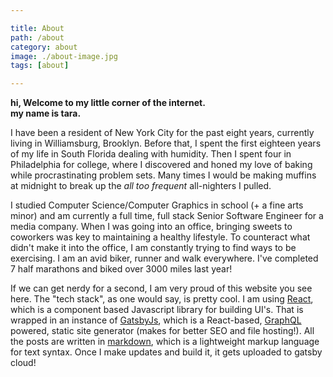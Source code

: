```yaml
---

title: About
path: /about
category: about
image: ./about-image.jpg
tags: [about]

---
```


**hi, Welcome to my little corner of the internet. <br> my name is tara.**

I have been a resident of New York City for the past eight years, currently living in Williamsburg, Brooklyn. Before that, I spent the first eighteen years of my life in South Florida dealing with humidity. Then I spent four in Philadelphia for college, where I discovered and honed my love of baking while procrastinating problem sets. Many times I would be making muffins at midnight to break up the _all too frequent_ all-nighters I pulled.

I studied Computer Science/Computer Graphics in school (+ a fine arts minor) and am currently a full time, full stack Senior Software Engineer for a media company. When I was going into an office, bringing sweets to coworkers was key to maintaining a healthy lifestyle. To counteract what didn't make it into the office, I am constantly trying to find ways to be exercising. I am an avid biker, runner and walk everywhere. I've completed 7 half marathons and biked over 3000 miles last year!

If we can get nerdy for a second, I am very proud of this website you see here. The "tech stack", as one would say, is pretty cool. I am using [React](https://reactjs.org/), which is a component based Javascript library for building UI's. That is wrapped in an instance of [GatsbyJs](https://www.gatsbyjs.org/), which is a React-based, [GraphQL](https://graphql.org/) powered, static site generator (makes for better SEO and file hosting!). All the posts are written in [markdown](https://github.com/adam-p/markdown-here/wiki/Markdown-Cheatsheet), which is a lightweight markup language for text syntax. Once I make updates and build it, it gets uploaded to gatsby cloud!
